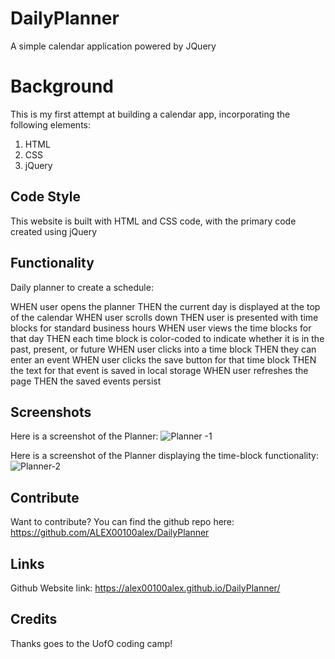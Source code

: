
# DailyPlanner
A simple calendar application powered by JQuery

# Background 

This is my first attempt at building a calendar app, incorporating the following elements:
1. HTML
2. CSS 
3. jQuery 

## Code Style

This website is built with HTML and CSS code, with the primary code created using jQuery 

## Functionality

Daily planner to create a schedule:

WHEN user opens the planner
THEN the current day is displayed at the top of the calendar
WHEN user scrolls down
THEN user is presented with time blocks for standard business hours
WHEN user views the time blocks for that day
THEN each time block is color-coded to indicate whether it is in the past, present, or future
WHEN user clicks into a time block
THEN they can enter an event
WHEN user clicks the save button for that time block
THEN the text for that event is saved in local storage
WHEN user refreshes the page
THEN the saved events persist


## Screenshots 

Here is a screenshot of the Planner:
![Planner -1](https://user-images.githubusercontent.com/53154900/101970081-15885700-3bdd-11eb-873c-0c778e54a71c.PNG)

Here is a screenshot of the Planner displaying the time-block functionality:
![Planner-2](https://user-images.githubusercontent.com/53154900/101970228-03f37f00-3bde-11eb-89ab-a5d970df82e9.PNG)


## Contribute

Want to contribute? You can find the github repo here: https://github.com/ALEX00100alex/DailyPlanner

## Links

Github Website link: https://alex00100alex.github.io/DailyPlanner/

## Credits

Thanks goes to the UofO coding camp!
